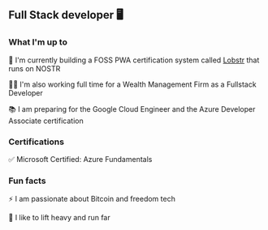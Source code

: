 ## Full Stack developer 🖥️ 

### What I'm up to

🦞 I'm currently building a FOSS PWA certification system called [Lobstr](https://github.com/Project-LOBSTR/foundation-app) that runs on NOSTR 

👨‍💻 I'm also working full time for a Wealth Management Firm as a Fullstack Developer

📚 I am preparing for the Google Cloud Engineer and the Azure Developer Associate certification
### Certifications

✅ Microsoft Certified: Azure Fundamentals

### Fun facts

⚡️ I am passionate about Bitcoin and freedom tech

🏃 I like to lift heavy and run far
